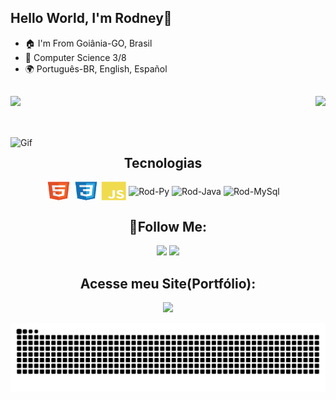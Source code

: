 ## Hello World, I'm Rodney👋

- 🏠 I'm From Goiânia-GO, Brasil
- 🌱 Computer Science 3/8
- 🌍 Português-BR, English, Español 

##
<div>
   <img height="160em" src="https://github-readme-stats.vercel.app/api/top-langs/?username=RodneyRoque&layout=compact&langs_count=7&theme=midnight-purple"/>
  <img align="right" height="150em" src="https://github-readme-stats.vercel.app/api?username=RodneyRoque&count_private=true&include_all_commits=true&show_icons=true&theme=midnight-purple&hide_border=false&show_owner=true"/>
</div>

##
<div align="center" style="display: inline_block;"><br>
  <img align="left" alt ="Gif" src="https://media4.giphy.com/media/2IudUHdI075HL02Pkk/giphy.gif">
  <h2>Tecnologias</h2>
  <img align="center" alt="Rod-HTML" height="30" width="40" src="https://raw.githubusercontent.com/devicons/devicon/master/icons/html5/html5-original.svg">
  <img align="center" alt="Rod-CSS" height="30" width="40" src="https://raw.githubusercontent.com/devicons/devicon/master/icons/css3/css3-original.svg">
  <img align="center" alt="Rod-Js" height="30" width="40" src="https://raw.githubusercontent.com/devicons/devicon/master/icons/javascript/javascript-plain.svg">
  <img align="center" alt="Rod-Py" height="30" width="40" src="https://cdn.jsdelivr.net/gh/devicons/devicon/icons/python/python-original.svg" /> 
  <img align="center" alt="Rod-Java" height="30" width="40" src="https://raw.githubusercontent.com/jmnote/z-icons/master/svg/java.svg" />
  <img align="center" alt="Rod-MySql" height="30" width="40" src="https://cdn.jsdelivr.net/gh/devicons/devicon/icons/mysql/mysql-original-wordmark.svg" />
</div>
  
  <div align="center">
  <h2>🚀Follow Me:</h2>
   <a href="https://instagram.com/" target="_blank"><img src="https://img.shields.io/badge/-Instagram-%23E4405F?style=for-the-badge&logo=instagram&logoColor=white"      target="_blank"></a> 
   <a href="https://www.linkedin.com/in/" target="_blank"><img src="https://img.shields.io/badge/-LinkedIn-%230077B5?style=for-the-badge&logo=linkedin&logoColor=white" target="_blank"></a> 
  
   <div>
    <h2>Acesse meu Site(Portfólio):</h2>
     <a href="https://rodneyroque.netlify.app" target="_blank"><img style="width:300px;" src="https://www.jornaldaconstrucaocivil.com.br/wp-content/uploads/2018/04/CLIQUE-AQUI-VEJA.png"></a>
   </div>
  

  ![Snake animation](https://github.com/RodneyRoque/RodneyRoque/blob/output/github-contribution-grid-snake.svg)


